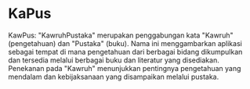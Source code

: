 # KaPus
KawPus: "KawruhPustaka" merupakan penggabungan kata "Kawruh" (pengetahuan) dan "Pustaka" (buku). Nama ini menggambarkan aplikasi
sebagai tempat di mana pengetahuan dari berbagai bidang dikumpulkan dan tersedia melalui berbagai buku dan literatur yang disediakan.
Penekanan pada "Kawruh" menunjukkan pentingnya pengetahuan yang mendalam dan kebijaksanaan yang disampaikan melalui pustaka.
